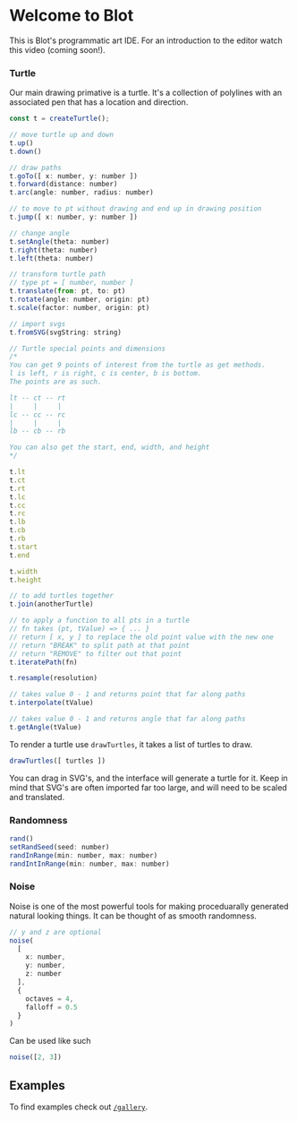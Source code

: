 # Welcome to Blot

This is Blot's programmatic art IDE. For an introduction to the editor watch this video (coming soon!).

### Turtle

Our main drawing primative is a turtle. It's a collection of polylines with an associated pen that has a location and direction.

```js
const t = createTurtle();

// move turtle up and down
t.up()
t.down()

// draw paths
t.goTo([ x: number, y: number ])
t.forward(distance: number)
t.arc(angle: number, radius: number)

// to move to pt without drawing and end up in drawing position
t.jump([ x: number, y: number ])

// change angle
t.setAngle(theta: number)
t.right(theta: number)
t.left(theta: number)

// transform turtle path
// type pt = [ number, number ]
t.translate(from: pt, to: pt)
t.rotate(angle: number, origin: pt)
t.scale(factor: number, origin: pt)

// import svgs
t.fromSVG(svgString: string)

// Turtle special points and dimensions
/*
You can get 9 points of interest from the turtle as get methods.
l is left, r is right, c is center, b is bottom.
The points are as such.

lt -- ct -- rt
|     |     |
lc -- cc -- rc
|     |     |
lb -- cb -- rb

You can also get the start, end, width, and height
*/

t.lt
t.ct
t.rt
t.lc
t.cc
t.rc
t.lb
t.cb
t.rb
t.start
t.end

t.width
t.height

// to add turtles together
t.join(anotherTurtle)

// to apply a function to all pts in a turtle
// fn takes (pt, tValue) => { ... }
// return [ x, y ] to replace the old point value with the new one
// return "BREAK" to split path at that point
// return "REMOVE" to filter out that point
t.iteratePath(fn)

t.resample(resolution)

// takes value 0 - 1 and returns point that far along paths
t.interpolate(tValue)

// takes value 0 - 1 and returns angle that far along paths
t.getAngle(tValue)
```

<!-- 
displace
warp
bezierEasing
trim 
merge
getNormal
extrema
copy
-->

To render a turtle use `drawTurtles`, it takes a list of turtles to draw.

```js
drawTurtles([ turtles ])
```

You can drag in SVG's, and the interface will generate a turtle for it. Keep in mind that SVG's are often imported far too large, and will need to be scaled and translated.

### Randomness

```js
rand()
setRandSeed(seed: number)
randInRange(min: number, max: number)
randIntInRange(min: number, max: number)
```

### Noise

Noise is one of the most powerful tools for making proceduarally generated natural looking things. It can be thought of as smooth randomness.

```js
// y and z are optional
noise(
  [
    x: number,
    y: number,
    z: number
  ],
  {
    octaves = 4,
    falloff = 0.5
  }
)
```

Can be used like such

```js
noise([2, 3])
```

## Examples

To find examples check out [`/gallery`](/gallery).
